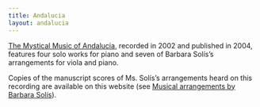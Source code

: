 ```yaml
---
title: Andalucia
layout: andalucia
---
```


[The Mystical Music of Andalucia](https://storage.googleapis.com/barbara-solis/Photos/andalucia.png "The Mystical Music of Andalucia"), recorded in 2002 and published in 2004, features four solo works for piano and seven of Barbara Solís’s arrangements for viola and piano.

Copies of the manuscript scores of Ms. Solís’s arrangements heard on this recording are available on this website (see [Musical arrangements by Barbara Solís](/musical-arrangements "Musical arrangements by Barbara Solís")).
